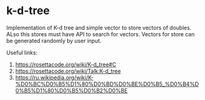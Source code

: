 # k-d-tree
Implementation of K-d tree and simple vector to store vectors of doubles. ALso this stores must have API to search for vectors.
Vectors for store can be generated randomly by user input.

Useful links:
1. https://rosettacode.org/wiki/K-d_tree#C
2. https://rosettacode.org/wiki/Talk:K-d_tree
3. https://ru.wikipedia.org/wiki/K-%D0%BC%D0%B5%D1%80%D0%BD%D0%BE%D0%B5_%D0%B4%D0%B5%D1%80%D0%B5%D0%B2%D0%BE
